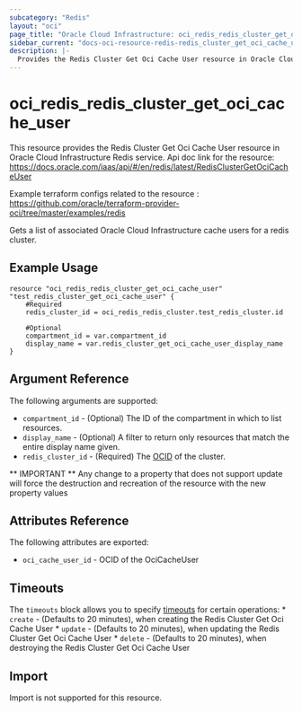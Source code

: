 ```yaml
---
subcategory: "Redis"
layout: "oci"
page_title: "Oracle Cloud Infrastructure: oci_redis_redis_cluster_get_oci_cache_user"
sidebar_current: "docs-oci-resource-redis-redis_cluster_get_oci_cache_user"
description: |-
  Provides the Redis Cluster Get Oci Cache User resource in Oracle Cloud Infrastructure Redis service
---
```


# oci_redis_redis_cluster_get_oci_cache_user
This resource provides the Redis Cluster Get Oci Cache User resource in Oracle Cloud Infrastructure Redis service.
Api doc link for the resource: https://docs.oracle.com/iaas/api/#/en/redis/latest/RedisClusterGetOciCacheUser

Example terraform configs related to the resource : https://github.com/oracle/terraform-provider-oci/tree/master/examples/redis

Gets a list of associated Oracle Cloud Infrastructure cache users for a redis cluster.

## Example Usage

```hcl
resource "oci_redis_redis_cluster_get_oci_cache_user" "test_redis_cluster_get_oci_cache_user" {
	#Required
	redis_cluster_id = oci_redis_redis_cluster.test_redis_cluster.id

	#Optional
	compartment_id = var.compartment_id
	display_name = var.redis_cluster_get_oci_cache_user_display_name
}
```

## Argument Reference

The following arguments are supported:

* `compartment_id` - (Optional) The ID of the compartment in which to list resources.
* `display_name` - (Optional) A filter to return only resources that match the entire display name given.
* `redis_cluster_id` - (Required) The [OCID](https://docs.cloud.oracle.com/iaas/Content/General/Concepts/identifiers.htm#Oracle) of the cluster.


** IMPORTANT **
Any change to a property that does not support update will force the destruction and recreation of the resource with the new property values

## Attributes Reference

The following attributes are exported:

* `oci_cache_user_id` - OCID of the OciCacheUser 

## Timeouts

The `timeouts` block allows you to specify [timeouts](https://registry.terraform.io/providers/oracle/oci/latest/docs/guides/changing_timeouts) for certain operations:
	* `create` - (Defaults to 20 minutes), when creating the Redis Cluster Get Oci Cache User
	* `update` - (Defaults to 20 minutes), when updating the Redis Cluster Get Oci Cache User
	* `delete` - (Defaults to 20 minutes), when destroying the Redis Cluster Get Oci Cache User


## Import

Import is not supported for this resource.

